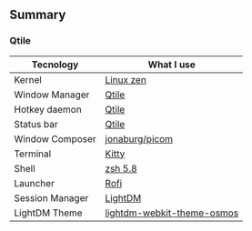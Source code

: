 ## Summary

### Qtile

| Tecnology       | What I use                                                                                                        |
| --------------- | ----------------------------------------------------------------------------------------------------------------- |
| Kernel          | [Linux zen](https://salmorejogeek.com/2020/09/23/linux-linux-lts-linux-zen-tres-kernels-oficiales-de-arch-linux/) |
| Window Manager  | [Qtile](http://www.qtile.org/)                                                                                    |
| Hotkey daemon   | [Qtile](http://docs.qtile.org/en/latest/manual/config/keys.html)                                                  |
| Status bar      | [Qtile](http://docs.qtile.org/en/latest/manual/ref/commands.html?highlight=bar#bar)                               |
| Window Composer | [jonaburg/picom](https://github.com/jonaburg/picom)                                                               |
| Terminal        | [Kitty](https://sw.kovidgoyal.net/kitty/)                                                                         |
| Shell           | [zsh 5.8](https://ohmyz.sh/)                                                                                      |
| Launcher        | [Rofi](https://wiki.archlinux.org/title/Rofi)                                                                     |
| Session Manager | [LightDM](https://wiki.archlinux.org/title/LightDM)                                                               |
| LightDM Theme   | [lightdm-webkit-theme-osmos](https://github.com/Exauthor/lightdm-webkit-theme-osmos)                              |
